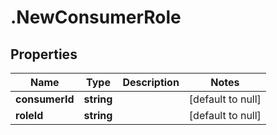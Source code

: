 # .NewConsumerRole

## Properties
Name | Type | Description | Notes
------------ | ------------- | ------------- | -------------
**consumerId** | **string** |  | [default to null]
**roleId** | **string** |  | [default to null]


